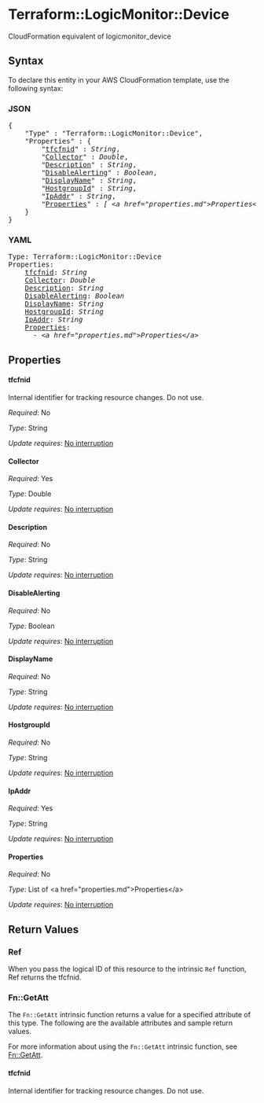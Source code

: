 # Terraform::LogicMonitor::Device

CloudFormation equivalent of logicmonitor_device

## Syntax

To declare this entity in your AWS CloudFormation template, use the following syntax:

### JSON

<pre>
{
    "Type" : "Terraform::LogicMonitor::Device",
    "Properties" : {
        "<a href="#tfcfnid" title="tfcfnid">tfcfnid</a>" : <i>String</i>,
        "<a href="#collector" title="Collector">Collector</a>" : <i>Double</i>,
        "<a href="#description" title="Description">Description</a>" : <i>String</i>,
        "<a href="#disablealerting" title="DisableAlerting">DisableAlerting</a>" : <i>Boolean</i>,
        "<a href="#displayname" title="DisplayName">DisplayName</a>" : <i>String</i>,
        "<a href="#hostgroupid" title="HostgroupId">HostgroupId</a>" : <i>String</i>,
        "<a href="#ipaddr" title="IpAddr">IpAddr</a>" : <i>String</i>,
        "<a href="#properties" title="Properties">Properties</a>" : <i>[ &lt;a href=&#34;properties.md&#34;&gt;Properties&lt;/a&gt;, ... ]</i>
    }
}
</pre>

### YAML

<pre>
Type: Terraform::LogicMonitor::Device
Properties:
    <a href="#tfcfnid" title="tfcfnid">tfcfnid</a>: <i>String</i>
    <a href="#collector" title="Collector">Collector</a>: <i>Double</i>
    <a href="#description" title="Description">Description</a>: <i>String</i>
    <a href="#disablealerting" title="DisableAlerting">DisableAlerting</a>: <i>Boolean</i>
    <a href="#displayname" title="DisplayName">DisplayName</a>: <i>String</i>
    <a href="#hostgroupid" title="HostgroupId">HostgroupId</a>: <i>String</i>
    <a href="#ipaddr" title="IpAddr">IpAddr</a>: <i>String</i>
    <a href="#properties" title="Properties">Properties</a>: <i>
      - &lt;a href=&#34;properties.md&#34;&gt;Properties&lt;/a&gt;</i>
</pre>

## Properties

#### tfcfnid

Internal identifier for tracking resource changes. Do not use.

_Required_: No

_Type_: String

_Update requires_: [No interruption](https://docs.aws.amazon.com/AWSCloudFormation/latest/UserGuide/using-cfn-updating-stacks-update-behaviors.html#update-no-interrupt)

#### Collector

_Required_: Yes

_Type_: Double

_Update requires_: [No interruption](https://docs.aws.amazon.com/AWSCloudFormation/latest/UserGuide/using-cfn-updating-stacks-update-behaviors.html#update-no-interrupt)

#### Description

_Required_: No

_Type_: String

_Update requires_: [No interruption](https://docs.aws.amazon.com/AWSCloudFormation/latest/UserGuide/using-cfn-updating-stacks-update-behaviors.html#update-no-interrupt)

#### DisableAlerting

_Required_: No

_Type_: Boolean

_Update requires_: [No interruption](https://docs.aws.amazon.com/AWSCloudFormation/latest/UserGuide/using-cfn-updating-stacks-update-behaviors.html#update-no-interrupt)

#### DisplayName

_Required_: No

_Type_: String

_Update requires_: [No interruption](https://docs.aws.amazon.com/AWSCloudFormation/latest/UserGuide/using-cfn-updating-stacks-update-behaviors.html#update-no-interrupt)

#### HostgroupId

_Required_: No

_Type_: String

_Update requires_: [No interruption](https://docs.aws.amazon.com/AWSCloudFormation/latest/UserGuide/using-cfn-updating-stacks-update-behaviors.html#update-no-interrupt)

#### IpAddr

_Required_: Yes

_Type_: String

_Update requires_: [No interruption](https://docs.aws.amazon.com/AWSCloudFormation/latest/UserGuide/using-cfn-updating-stacks-update-behaviors.html#update-no-interrupt)

#### Properties

_Required_: No

_Type_: List of &lt;a href=&#34;properties.md&#34;&gt;Properties&lt;/a&gt;

_Update requires_: [No interruption](https://docs.aws.amazon.com/AWSCloudFormation/latest/UserGuide/using-cfn-updating-stacks-update-behaviors.html#update-no-interrupt)

## Return Values

### Ref

When you pass the logical ID of this resource to the intrinsic `Ref` function, Ref returns the tfcfnid.

### Fn::GetAtt

The `Fn::GetAtt` intrinsic function returns a value for a specified attribute of this type. The following are the available attributes and sample return values.

For more information about using the `Fn::GetAtt` intrinsic function, see [Fn::GetAtt](https://docs.aws.amazon.com/AWSCloudFormation/latest/UserGuide/intrinsic-function-reference-getatt.html).

#### tfcfnid

Internal identifier for tracking resource changes. Do not use.

